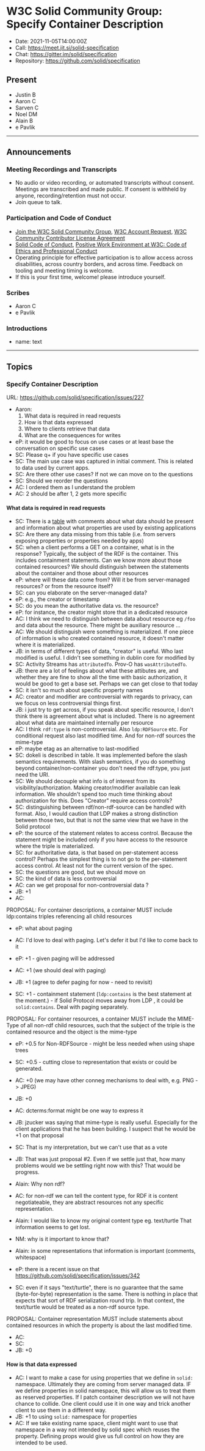 # W3C Solid Community Group: Specify Container Description

* Date: 2021-11-05T14:00:00Z
* Call: https://meet.jit.si/solid-specification
* Chat: https://gitter.im/solid/specification
* Repository: https://github.com/solid/specification


## Present
* Justin B
* Aaron C
* Sarven C
* Noel DM
* Alain B
* e Pavlik


---

## Announcements

### Meeting Recordings and Transcripts
* No audio or video recording, or automated transcripts without consent. Meetings are transcribed and made public. If consent is withheld by anyone, recording/retention must not occur.
* Join queue to talk.


### Participation and Code of Conduct
* [Join the W3C Solid Community Group](https://www.w3.org/community/solid/join), [W3C Account Request](http://www.w3.org/accounts/request), [W3C Community Contributor License Agreement](https://www.w3.org/community/about/agreements/cla/)
* [Solid Code of Conduct](https://github.com/solid/process/blob/main/code-of-conduct.md), [Positive Work Environment at W3C: Code of Ethics and Professional Conduct](https://www.w3.org/Consortium/cepc/)
* Operating principle for effective participation is to allow access across disabilities, across country borders, and across time. Feedback on tooling and meeting timing is welcome.
* If this is your first time, welcome! please introduce yourself.


### Scribes
* Aaron C
* e Pavlik

### Introductions
* name: text

---

## Topics

### Specify Container Description
URL: https://github.com/solid/specification/issues/227

* Aaron: 
  1. What data is required in read requests
  2. How is that data expressed
  3. Where to clients retrieve that data
  4. What are the consequences for writes 
* eP: it would be good to focus on use cases or at least base the conversation on specific use cases
* SC: Please q+ if you have specific use cases
* SC: The main use case was captured in initial comment. This is related to data used by current apps.
* SC: Are there other use cases? If not we can move on to the questions
* SC: Should we reorder the questions
* AC: I ordered them as I understand the problem
* AC: 2 should be after 1, 2 gets more specific


#### What data is required in read requests

* SC: There is a [table](https://github.com/solid/specification/issues/227#authoritative-data-in-the-wild) with comments about what data should be present and information about what properties are used by existing applications
* SC: Are there any data missing from this table (i.e. from servers exposing properties or properties needed by apps)
* SC: when a client performs a GET on a container, what is in the response? Typically, the subject of the RDF is the container. This includes containment statements. Can we know more about those contained resources? We should distinguish between the statements about the container and those about other resources
* eP: where will these data come from? Will it be from server-managed resources? or from the resource itself?
* SC: can you elaborate on the server-managed data?
* eP: e.g., the creator or timestamp
* SC: do you mean the authoritative data vs. the resource?
* eP: for instance, the creator might store that in a dedicated resource
* AC: I think we need to distinguish between data about resource eg `/foo` and data about the resource. There might be auxiliary resource ...
* AC: We should distinguish were something is materialized. If one piece of information is who created  contained resource, it doesn't matter where it is materialized. 
* JB: in terms of different types of data, "creator" is useful. Who last modified is useful. I didn't see something in dublin core for modified by
* SC: Activity Streams has `attributedTo`. Prov-O has `wasAttributedTo`.
* JB: there are a lot of feelings about what these attibutes are, and whether they are fine to show all the time with basic authorization, it would be good to get a base set. Perhaps we can get close to that today
* SC: it isn't so much about specific property names
* AC: creator and modifier are controversial with regards to privacy, can we focus on less controversial things first.
* JB: i just try to get across, if you speak about specific resource, I don't think there is agreement about what is included. There is no agreement about what data are maintained internally per resource
* AC: I think `rdf:type` is non-controversial. Also `ldp:RDFSource` etc. For conditional request also last modified time. And for non-rdf sources the mime-type
* eP: maybe etag as an alternative to last-modified
* SC: dokeli is described in table. It was implemented before the slash semantics requirements. With slash semantics, if you do something beyond container/non-container you don't need the rdf:type, you just need the URI.
* SC: We should decouple what info is of interest from its visibility/authorization. Making creator/modifier available can leak information. We shouldn't spend too much time thinking about authorization for this. Does "Creator" require access controls?
* SC: distinguishing between rdf/non-rdf-source can be handled with format. Also, I would caution that LDP makes a strong distinction between those two, but that is not the same view that we have in the Solid protocol
* eP: the source of the statement relates to access control. Because the statement might be included only if you have access to the resource where the triple is materialized.
* SC: for authoritative data, is that based on per-statement access control? Perhaps the simplest thing is to not go to the per-statement access control. At least not for the current version of the spec.
* SC: the questions are good, but we should move on
* SC: the kind of data is less controversial
* AC: can we get proposal for non-controversial data ? 
* JB: +1
* AC: 

PROPOSAL: For container descriptions, a container MUST include ldp:contains triples referencing all child resources

* eP: what about paging
* AC: I'd love to deal with paging. Let's defer it but I'd like to come back to it

* eP: +1 - given paging will be addressed
* AC: +1 (we should deal with paging)
* JB: +1 (agree to defer paging for now - need to revisit)
* SC: +1 - containment statement (`ldp:contains` is the best statement at the moment.) - if Solid Protocol moves away from LDP , it could be `solid:contains`. Deal with paging separately.

PROPOSAL: For container resources, a container MUST include the MIME-Type of all non-rdf child resources, such 
that the subject of the triple is the contained resource and the object is the mime-type

* eP: +0.5 for Non-RDFSource - might be less needed when using shape trees
* SC: +0.5 - cutting close to representation that exists or could be generated.
* AC: +0 (we may have other conneg mechanisms to deal with, e.g. PNG -> JPEG)
* JB: +0

* AC: dcterms:format might be one way to express it
* JB: jzucker was saying that mime-type is really useful. Especially for the client applications that he has been building. I suspect that he would be +1 on that proposal
* SC: That is my interpretation, but we can't use that as a vote
* JB: That was just proposal #2. Even if we settle just that, how many problems would we be settling right now with this? That would be progress.
* Alain: Why non rdf?
* AC: for non-rdf we can tell the content type, for RDF it is content negotiateable, they are abstract resources not any specific representation. 
* Alain: I would like to know my original content type eg. text/turtle That information seems to get lost.
* NM: why is it important to know that?
* Alain: in some representations that information is important (comments, whitespace)
* eP: there is a recent issue on that https://github.com/solid/specification/issues/342
* SC: even if it says "text/turtle", there is no guarantee that the same (byte-for-byte) representation is the same. There is nothing in place that expects that sort of RDF serialization round trip. In that context, the text/turtle would be treated as a non-rdf source type. 


PROPOSAL: Container representation MUST include statements about contained resources in which the property is about the last modified time.


* AC: 
* SC: 
* JB: +0

#### How is that data expressed

* AC: I want to make a case for using properties that we define in `solid:` namespace. Ultimately they are coming from server managed data. IF we define properties in solid namespace, this will allow us to treat them as reserved properties. If I patch container description we will not have chance to collide. One client could use it in one way and trick another client to use them in a different way.
* JB: +1 to using `solid:` namespace for properties
* AC: If we take existing name space, client might want to use that namespace in a way not intended by solid spec which reuses the property. Defining props would give us full control on how they are intended to be used.
